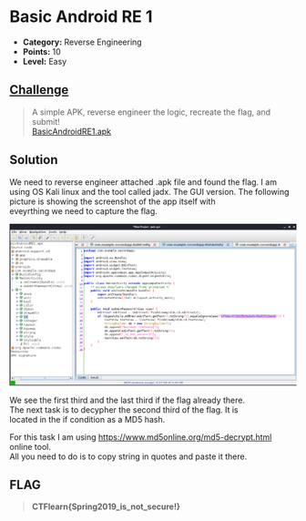 # Basic Android RE 1

* **Category:** Reverse Engineering
* **Points:** 10
* **Level:** Easy

## [Challenge](https://ctflearn.com/challenge/962)

> A simple APK, reverse engineer the logic, recreate the flag, and submit!  
> [BasicAndroidRE1.apk](BasicAndroidRE1.apk)

## Solution
We need to reverse engineer attached .apk file and found the flag.
I am using OS Kali linux and the tool called jadx. The GUI version.
The following picture is showing the screenshot of the app itself with  
eveyrthing we need to capture the flag.

![Screenshot of jadx](Apk_screen.png)

We see the first third and the last third if the flag already there.  
The next task is to decypher the second third of the flag. It is  
located in the if condition as a MD5 hash.  

For this task I am using https://www.md5online.org/md5-decrypt.html online tool.  
All you need to do is to copy string in quotes and paste it there.

## FLAG
> **CTFlearn{Spring2019_is_not_secure!}**
